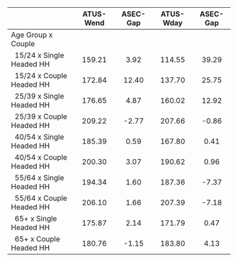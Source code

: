 
|                      |    ATUS-Wend |     ASEC-Gap |    ATUS-Wday |     ASEC-Gap |
| -------------------- | :----------: | :----------: | :----------: | :----------: |
| Age Group x Couple   |              |              |              |              |
| &nbsp;&nbsp;15/24 x Single Headed HH |       159.21 |         3.92 |       114.55 |        39.29 |
| &nbsp;&nbsp;15/24 x Couple Headed HH |       172.84 |        12.40 |       137.70 |        25.75 |
| &nbsp;&nbsp;25/39 x Single Headed HH |       176.65 |         4.87 |       160.02 |        12.92 |
| &nbsp;&nbsp;25/39 x Couple Headed HH |       209.22 |        -2.77 |       207.66 |        -0.86 |
| &nbsp;&nbsp;40/54 x Single Headed HH |       185.39 |         0.59 |       167.80 |         0.41 |
| &nbsp;&nbsp;40/54 x Couple Headed HH |       200.30 |         3.07 |       190.62 |         0.96 |
| &nbsp;&nbsp;55/64 x Single Headed HH |       194.34 |         1.60 |       187.36 |        -7.37 |
| &nbsp;&nbsp;55/64 x Couple Headed HH |       206.10 |         1.66 |       207.39 |        -7.18 |
| &nbsp;&nbsp;65+ x Single Headed HH |       175.87 |         2.14 |       171.79 |         0.47 |
| &nbsp;&nbsp;65+ x Couple Headed HH |       180.76 |        -1.15 |       183.80 |         4.13 |

